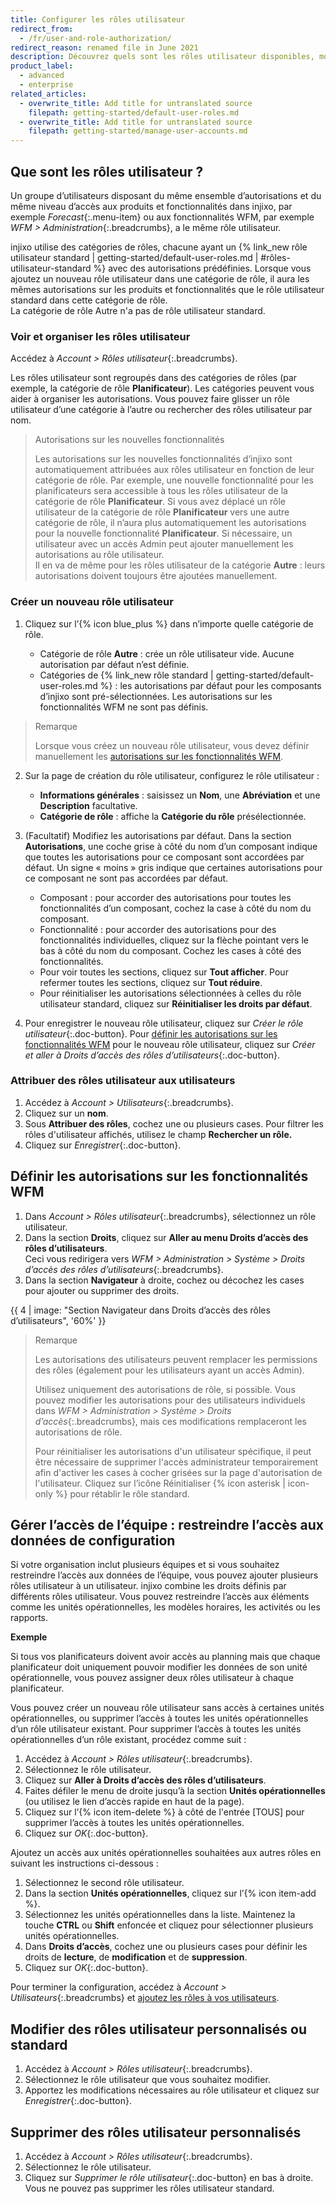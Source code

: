 ```yaml
---
title: Configurer les rôles utilisateur
redirect_from:
  - /fr/user-and-role-authorization/
redirect_reason: renamed file in June 2021
description: Découvrez quels sont les rôles utilisateur disponibles, modifiez leurs autorisations, créez de nouveaux rôles utilisateur et attribuez des rôles aux utilisateurs.
product_label:
  - advanced
  - enterprise
related_articles:
  - overwrite_title: Add title for untranslated source
    filepath: getting-started/default-user-roles.md
  - overwrite_title: Add title for untranslated source
    filepath: getting-started/manage-user-accounts.md
---
```


## Que sont les rôles utilisateur&nbsp;?

Un groupe d’utilisateurs disposant du même ensemble d’autorisations et du même niveau d’accès aux produits et fonctionnalités dans injixo, par exemple _Forecast_{:.menu-item} ou aux fonctionnalités WFM, par exemple _WFM > Administration_{:.breadcrumbs}, a le même rôle utilisateur.

injixo utilise des catégories de rôles, chacune ayant un {% link_new rôle utilisateur standard | getting-started/default-user-roles.md | #rôles-utilisateur-standard %} avec des autorisations prédéfinies. Lorsque vous ajoutez un nouveau rôle utilisateur dans une catégorie de rôle, il aura les mêmes autorisations sur les produits et fonctionnalités que le rôle utilisateur standard dans cette catégorie de rôle.<br>
La catégorie de rôle Autre n'a pas de rôle utilisateur standard.

### Voir et organiser les rôles utilisateur

Accédez à _Account > Rôles utilisateur_{:.breadcrumbs}.

   Les rôles utilisateur sont regroupés dans des catégories de rôles (par exemple, la catégorie de rôle **Planificateur**). Les catégories peuvent vous aider à organiser les autorisations. Vous pouvez faire glisser un rôle utilisateur d’une catégorie à l’autre ou rechercher des rôles utilisateur par nom.
   
   > Autorisations sur les nouvelles fonctionnalités 
   >   
   > Les autorisations sur les nouvelles fonctionnalités d’injixo sont automatiquement attribuées aux rôles utilisateur en fonction de leur catégorie de rôle. Par exemple, une nouvelle fonctionnalité pour les planificateurs sera accessible à tous les rôles utilisateur de la catégorie de rôle **Planificateur**. Si vous avez déplacé un rôle utilisateur de la catégorie de rôle **Planificateur** vers une autre catégorie de rôle, il n’aura plus automatiquement les autorisations pour la nouvelle fonctionnalité **Planificateur**. Si nécessaire, un utilisateur avec un accès Admin peut ajouter manuellement les autorisations au rôle utilisateur.<br> Il en va de même pour les rôles utilisateur de la catégorie **Autre**&nbsp;: leurs autorisations doivent toujours être ajoutées manuellement. 

### Créer un nouveau rôle utilisateur

1. Cliquez sur l’{% icon blue_plus %} dans n’importe quelle catégorie de rôle.

   - Catégorie de rôle **Autre**&nbsp;: crée un rôle utilisateur vide. Aucune autorisation par défaut n’est définie.
   - Catégories de {% link_new rôle standard | getting-started/default-user-roles.md %}&nbsp;: les autorisations par défaut pour les composants d’injixo sont pré-sélectionnées. Les autorisations sur les fonctionnalités WFM ne sont pas définis.
  > Remarque
  >
  > Lorsque vous créez un nouveau rôle utilisateur, vous devez définir manuellement les [autorisations sur les fonctionnalités WFM](#définir-les-autorisations-sur-les-fonctionnalités-wfm).

2. Sur la page de création du rôle utilisateur, configurez le rôle utilisateur&nbsp;:

   - **Informations générales**&nbsp;: saisissez un **Nom**, une **Abréviation** et une **Description** facultative.
   - **Catégorie de rôle**&nbsp;: affiche la **Catégorie du rôle** présélectionnée.

3. (Facultatif) Modifiez les autorisations par défaut. Dans la section **Autorisations**, une coche grise à côté du nom d’un composant indique que toutes les autorisations pour ce composant sont accordées par défaut. Un signe «&nbsp;moins&nbsp;» gris indique que certaines autorisations pour ce composant ne sont pas accordées par défaut.
   - Composant&nbsp;: pour accorder des autorisations pour toutes les fonctionnalités d’un composant, cochez la case à côté du nom du composant.
   - Fonctionnalité&nbsp;: pour accorder des autorisations pour des fonctionnalités individuelles, cliquez sur la flèche pointant vers le bas à côté du nom du composant. Cochez les cases à côté des fonctionnalités.
   - Pour voir toutes les sections, cliquez sur **Tout afficher**. Pour refermer toutes les sections, cliquez sur **Tout réduire**.
   - Pour réinitialiser les autorisations sélectionnées à celles du rôle utilisateur standard, cliquez sur **Réinitialiser les droits par défaut**.
4. Pour enregistrer le nouveau rôle utilisateur, cliquez sur _Créer le rôle utilisateur_{:.doc-button}. Pour [définir les autorisations sur les fonctionnalités WFM](#définir-les-autorisations-sur-les-fonctionnalités-wfm) pour le nouveau rôle utilisateur, cliquez sur _Créer et aller à Droits d’accès des rôles d’utilisateurs_{:.doc-button}.

### Attribuer des rôles utilisateur aux utilisateurs

1. Accédez à _Account > Utilisateurs_{:.breadcrumbs}.
2. Cliquez sur un **nom**.
3. Sous **Attribuer des rôles**, cochez une ou plusieurs cases. Pour filtrer les rôles d'utilisateur affichés, utilisez le champ **Rechercher un rôle.**
4. Cliquez sur _Enregistrer_{:.doc-button}.

## Définir les autorisations sur les fonctionnalités WFM

1. Dans _Account > Rôles utilisateur_{:.breadcrumbs}, sélectionnez un rôle utilisateur.
2. Dans la section **Droits**, cliquez sur **Aller au menu Droits d’accès des rôles d’utilisateurs**.  
   Ceci vous redirigera vers _WFM > Administration > Système > Droits d’accès des rôles d’utilisateurs_{:.breadcrumbs}.
3. Dans la section **Navigateur** à droite, cochez ou décochez les cases pour ajouter ou supprimer des droits.

{{ 4 | image: "Section Navigateur dans Droits d’accès des rôles d’utilisateurs", '60%' }}

> Remarque
>
> Les autorisations des utilisateurs peuvent remplacer les permissions des rôles (également pour les utilisateurs ayant un accès Admin). 
>
> Utilisez uniquement des autorisations de rôle, si possible. Vous pouvez modifier les autorisations pour des utilisateurs individuels dans _WFM > Administration > Système > Droits d’accès_{:.breadcrumbs}, mais ces modifications remplaceront les autorisations de rôle. 
>
> Pour réinitialiser les autorisations d'un utilisateur spécifique, il peut être nécessaire de supprimer l'accès administrateur temporairement afin d'activer les cases à cocher grisées sur la page d'autorisation de l'utilisateur. Cliquez sur l’icône Réinitialiser {% icon asterisk | icon-only %} pour rétablir le rôle standard.

## Gérer l’accès de l’équipe&nbsp;: restreindre l’accès aux données de configuration

Si votre organisation inclut plusieurs équipes et si vous souhaitez restreindre l’accès aux données de l’équipe, vous pouvez ajouter plusieurs rôles utilisateur à un utilisateur. injixo combine les droits définis par différents rôles utilisateur. Vous pouvez restreindre l’accès aux éléments comme les unités opérationnelles, les modèles horaires, les activités ou les rapports.

**Exemple**

Si tous vos planificateurs doivent avoir accès au planning mais que chaque planificateur doit uniquement pouvoir modifier les données de son unité opérationnelle, vous pouvez assigner deux rôles utilisateur à chaque planificateur.

Vous pouvez créer un nouveau rôle utilisateur sans accès à certaines unités opérationnelles, ou supprimer l’accès à toutes les unités opérationnelles d’un rôle utilisateur existant. Pour supprimer l’accès à toutes les unités opérationnelles d’un rôle existant, procédez comme suit&nbsp;:

1. Accédez à _Account > Rôles utilisateur_{:.breadcrumbs}.
2. Sélectionnez le rôle utilisateur.
3. Cliquez sur **Aller à Droits d’accès des rôles d’utilisateurs**.
4. Faites défiler le menu de droite jusqu’à la section **Unités opérationnelles** (ou utilisez le lien d’accès rapide en haut de la page).
5. Cliquez sur l’{% icon item-delete %} à côté de l'entrée [TOUS] pour supprimer l’accès à toutes les unités opérationnelles.
6. Cliquez sur _OK_{:.doc-button}.

Ajoutez un accès aux unités opérationnelles souhaitées aux autres rôles en suivant les instructions ci-dessous&nbsp;:

1. Sélectionnez le second rôle utilisateur.
2. Dans la section **Unités opérationnelles**, cliquez sur l’{% icon item-add %}.
3. Sélectionnez les unités opérationnelles dans la liste. Maintenez la touche **CTRL** ou **Shift** enfoncée et cliquez pour sélectionner plusieurs unités opérationnelles.
4. Dans **Droits d’accès**, cochez une ou plusieurs cases pour définir les droits de **lecture**, de **modification** et de **suppression**.
5. Cliquez sur _OK_{:.doc-button}.

Pour terminer la configuration, accédez à _Account > Utilisateurs_{:.breadcrumbs} et [ajoutez les rôles à vos utilisateurs](#attribuer-des-rôles-utilisateur-aux-utilisateurs).

## Modifier des rôles utilisateur personnalisés ou standard

1. Accédez à _Account > Rôles utilisateur_{:.breadcrumbs}.
2. Sélectionnez le rôle utilisateur que vous souhaitez modifier.
3. Apportez les modifications nécessaires au rôle utilisateur et cliquez sur _Enregistrer_{:.doc-button}.

## Supprimer des rôles utilisateur personnalisés

1. Accédez à _Account > Rôles utilisateur_{:.breadcrumbs}.
2. Sélectionnez le rôle utilisateur.
3. Cliquez sur _Supprimer le rôle utilisateur_{:.doc-button} en bas à droite. Vous ne pouvez pas supprimer les rôles utilisateur standard.
